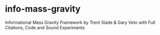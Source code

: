 # info-mass-gravity
Informational Mass Gravity Framework by Trent Slade &amp; Gary Veto with Full Citations, Code and Sound Experiments
